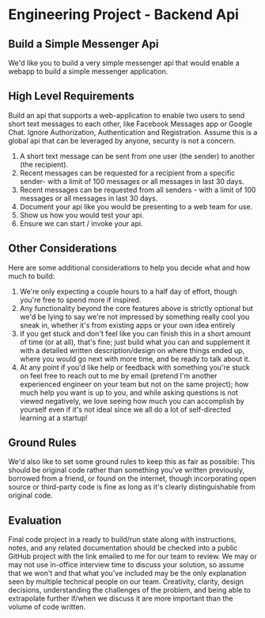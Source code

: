 # Engineering Project - Backend Api
## Build a Simple Messenger Api
We'd like you to build a very simple messenger api that would enable a webapp to build a simple messenger application.
## High Level Requirements
Build an api that supports a web-application to enable two users to send short text messages to each other, like Facebook Messages app or Google Chat.
Ignore Authorization, Authentication and Registration.
Assume this is a global api that can be leveraged by anyone, security is not a concern.
1. A short text message can be sent from one user (the sender) to another (the recipient).
2. Recent messages can be requested for a recipient from a specific sender- with a limit of 100 messages or all messages in last 30 days.
3. Recent messages can be requested from all senders - with a limit of 100 messages or all messages in last 30 days.
4. Document your api like you would be presenting to a web team for use.
5. Show us how you would test your api.
6. Ensure we can start / invoke your api.
## Other Considerations
Here are some additional considerations to help you decide what and how much to build:
1. We're only expecting a couple hours to a half day of effort, though you're free to spend more if inspired.
2. Any functionality beyond the core features above is strictly optional but we'd be lying to say we're not impressed by something really cool you sneak in, whether it's from existing apps or your own idea entirely
3. If you get stuck and don't feel like you can finish this in a short amount of time (or at all), that's fine; just build what you can and supplement it with a detailed written description/design on where things ended up, where you would go next with more time, and be ready to talk about it.
4. At any point if you'd like help or feedback with something you're stuck on feel free to reach out to me by email (pretend I'm another experienced engineer on your team but not on the same project); how much help you want is up to you, and while asking questions is not viewed negatively, we love seeing how much you can accomplish by yourself even if it's not ideal since we all do a lot of self-directed learning at a startup!
## Ground Rules
We'd also like to set some ground rules to keep this as fair as possible: This should be original code rather than something you've written previously, borrowed from a friend, or found on the internet, though incorporating open source or third-party code is fine as long as it's clearly distinguishable from original code.
## Evaluation
Final code project in a ready to build/run state along with instructions, notes, and any related documentation should be checked into a public GitHub project with the link emailed to me for our team to review. We may or may not use in-office interview time to discuss your solution, so assume that we won't and that what you've included may be the only explanation seen by multiple technical people on our team. Creativity, clarity, design decisions, understanding the challenges of the problem, and being able to extrapolate further if/when we discuss it are more important than the volume of code written.
